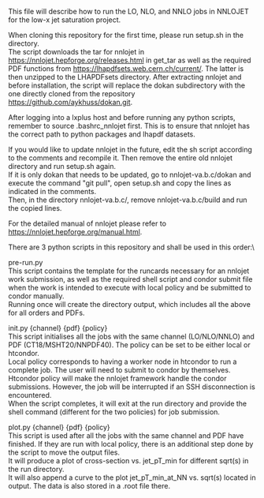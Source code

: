 This file will describe how to run the LO, NLO, and NNLO jobs in NNLOJET for the low-x jet saturation project.

When cloning this repository for the first time, please run setup.sh in the directory.\
The script downloads the tar for nnlojet in https://nnlojet.hepforge.org/releases.html in get_tar as well as the required PDF functions from https://lhapdfsets.web.cern.ch/current/.
The latter is then unzipped to the LHAPDFsets directory. After extracting nnlojet and before installation, the script will replace the dokan subdirectory with the one directly cloned from the repository https://github.com/aykhuss/dokan.git.

After logging into a lxplus host and before running any python scripts, remember to source .bashrc_nnlojet first. This is to ensure that nnlojet has the correct path to python packages and lhapdf datasets.

If you would like to update nnlojet in the future, edit the sh script according to the comments and recompile it. Then remove the entire old nnlojet directory and run setup.sh again.\
If it is only dokan that needs to be updated, go to nnlojet-va.b.c/dokan and execute the command "git pull", open setup.sh and copy the lines as indicated in the comments.\
Then, in the directory nnlojet-va.b.c/, remove nnlojet-va.b.c/build and run the copied lines.

For the detailed manual of nnlojet please refer to https://nnlojet.hepforge.org/manual.html.

There are 3 python scripts in this repository and shall be used in this order:\

pre-run.py\
This script contains the template for the runcards necessary for an nnlojet work submission, as well as the required shell script and condor submit file when the work is intended to execute with local policy and be submitted to condor manually.\
Running once will create the directory output, which includes all the above for all orders and PDFs.

init.py {channel} {pdf} {policy}\
This script initialises all the jobs with the same channel (LO/NLO/NNLO) and PDF (CT18/MSHT20/NNPDF40). The policy can be set to be either local or htcondor.\
Local policy corresponds to having a worker node in htcondor to run a complete job. The user will need to submit to condor by themselves.\
Htcondor policy will make the nnlojet framework handle the condor submissions. However, the job will be interrupted if an SSH disconnection is encountered.\
When the script completes, it will exit at the run directory and provide the shell command (different for the two policies) for job submission.

plot.py {channel} {pdf} {policy}\
This script is used after all the jobs with the same channel and PDF have finished. If they are run with local policy, there is an additional step done by the script to move the output files.\
It will produce a plot of cross-section vs. jet_pT_min for different sqrt(s) in the run directory.\
It will also append a curve to the plot jet_pT_min_at_NN vs. sqrt(s) located in output. The data is also stored in a .root file there.


